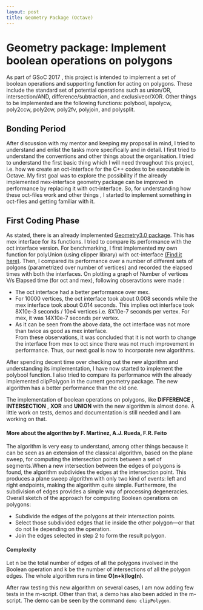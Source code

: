 ```yaml
---
layout: post
title: Geometry Package (Octave)
---
```


# Geometry package: Implement boolean operations on polygons ##
As part of GSoC 2017 , this project is intended to implement a set of boolean operations and supporting function for acting on polygons. These include the standard set of potential operations such as union/OR, intersection/AND, difference/subtraction, and exclusiveor/XOR. Other things to be implemented are the following functions: polybool, ispolycw, poly2ccw, poly2cw, poly2fv, polyjoin, and polysplit.<br/>

## Bonding Period
After discussion with my mentor and keeping my proposal in mind, I tried to understand and enlist the tasks more specifically and in detail.  I first tried to understand the conventions and other things about the organisation. I tried to understand the first basic thing which I will need throughout this project, i.e. how we create an oct-interface for the C++ codes to be executable in Octave. 
My first goal was to explore the possibility if the already implemented mex-interface geometry package can be improved in performance by replacing it with oct-interface. So, for understanding how these oct-files work and other things , I started to  implement something in oct-files and getting familiar with it.

## First Coding Phase
As stated, there is an already implemented [Geometry3.0 package](https://github.com/piyush-jain1/GSoC17OctaveGeometry). This has mex interface for its functions. I tried to compare its performance with the oct interface version. For benchmarking, I first implemented my own function for polyUnion (using clipper library) with oct-interface [(Find it here)](https://github.com/piyush-jain1/GSoC17OctaveGeometry/tree/master/devel/MyPolyUnion). Then, I compared its performance over a number of different sets of polgons (parametrized over number of vertices) and recorded the elapsed times with both the interfaces. On plotting a graph of Number of vertices V/s Elapsed time (for oct and mex), following obseravtions were made : </br>
- The oct interface had a better performance over mex.
- For 10000 vertices, the oct interface took about 0.008 seconds while the mex interface took about 0.014 seconds. This implies oct interface took 8X10e-3 seconds / 10e4 vertices i.e. 8X10e-7 seconds per vertex. For mex, it was 14X10e-7 seconds per vertex.
- As it can be seen from the above data, the oct interface was not more than twice as good as mex interface.</br>
From these observations, it was concluded that it is not worth to change the interface from mex to oct since there was not much improvement in performance. Thus, our next goal is now to incorporate new algorithms.

After spending decent time over checking out the new algorithm and understanding its implementation, I have now started to implement the polybool function. I also tried to compare its performance with the already implemented clipPolygon in the current geometry package. The new algorithm has a better performance than the old one. 

The implementation of boolean operations on polygons, like **DIFFERENCE** , **INTERSECTION** , **XOR** and **UNION**   with the new algorithm is almost done. A little work on tests, demos and documentation is still needed and I am working on that.

#### More about the algorithm by F. Martínez, A.J. Rueda, F.R. Feito ####
The algorithm is very easy to understand, among other things because it can be seen as an extension of the classical algorithm, based on the plane sweep, for computing the intersection points between a set of segments.When a new intersection between the edges of polygons is found, the algorithm subdivides the edges at the intersection point. This produces a plane sweep algorithm with only two kind of events: left and right endpoints, making the algorithm quite simple. Furthermore, the subdivision of edges provides a simple way of processing degeneracies. </br>
Overall sketch of the approach for computing Boolean operations on polygons:
- Subdivide the edges of the polygons at their intersection points.
- Select those subdivided edges that lie inside the other polygon—or that do not lie depending on the operation.
- Join the edges selected in step 2 to form the result polygon.</br>
#### Complexity ####
Let n be the total number of edges of all the polygons involved in the Boolean operation and k be the number of intersections of all the polygon edges. The whole algorithm runs in time **O(n+k)log(n)**.</br>

After raw testing this new algorithm on several cases, I am now adding few tests in the m-script. Other than that, a demo has also been added in the m-script. The demo can be seen by the command `demo clipPolygon`. 





